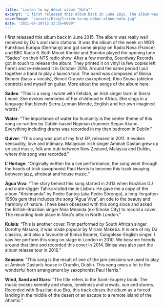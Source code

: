 ```yaml
---
title: 'Listen to my debut album "Hafa"'
excerpt: "I first released this album back in June 2015. The album was really well received by DJ's and radio stations..."
coverImage: "/assets/blog/listen-to-my-debut-album-hafa.jpg"
date: "2021-04-28T13:33:55+0000"
---
```


I first released this album back in June 2015. The album was really well received by DJ's and radio stations. It was the album of the week on WDR Funkhaus Europa (Germany) and got some airplay on Radio Nova (France) and BBC Radio 6. Both Mount Kimbie and Bonobo played the opening tune "Sadeo" on their NTS radio show. After a few months, Soundway Records got in touch to release the album. They printed it on vinyl (a few copies left here!) and re-released it in October 2016. Around the same period I put together a band to play a launch tour. The band was composed of Binisa Bonner (bass + vocals), Benoit Crauste (saxophone), Kino Sousa (ableton controls) and myself on guitar. More about the songs of the album here:

**Sadeo**: “This is a song I wrote with Fehdah, an Irish singer born in Sierra Leone. She evokes memories of her childhood in Africa. She sings in a language that blends Sierra Leonan Mende, English and her own imagined words.”

**Water**: “The importance of water for humanity is the center theme of this song co-written by Dublin-based Nigerian drummer Segun Akano. Everything including drums was recorded in my then bedroom in Dublin."

**Quiver**: “This song was part of my first EP, released in 2011. It evokes sensuality, love and intimacy. Malaysian Irish singer Aminah Dastan grew up on soul music, folk and dub between New Zealand, Malaysia and Dublin, where this song was recorded.”

**L'Horloge**: “Originally written for a live performance, the song went through the hands of Irish saxophonist Paul Harris to become this track swaying between jazz, afrobeat and house music.”

**Água Viva**: “The story behind this song started in 2013 when Brazilian DJ and crate-digger Tahira visited me in Lisbon. He gave me a copy of the album "Krishnanda" by Pedro Santos (aka Pedro Sorongo), a long-forgotten 1960s gem that includes the song “Água Viva”, an ode to the beauty and harmony of nature. I have been obsessed with this song since and asked the British-Brazilian singer Nina Miranda (ex-Smoke City) to record a cover. The recording took place in Nina's attic in North London.”

**Kulala**: “This is another cover. First performed by South African singer Dorothy Masuka, it was made popular by Miriam Makeba. It is one of my DJ classics, and also a favourite of Binisa Bonner, Congolese-English singer. I saw her perform this song on stage in London in 2010. We became friends around that time and recorded this cover in 2014. Binisa was also part the album release tour in 2016.”

**Seasons**: “This song is the result of one of the jam sessions we used to play at Aminah Dastan’s house in Crumlin, Dublin. This song owes a lot to the wonderful horn arrangement by saxophonist Paul Harris.”

**Wind, Sand and Stars**: “The title refers to the Saint-Exupéry book. The music evokes serenity and chaos, loneliness and crowds, sun and storms. Recorded with Brazilian duo Eko, this track closes the album as a forced landing in the middle of the desert or an escape to a remote island of the Atlantic.”
